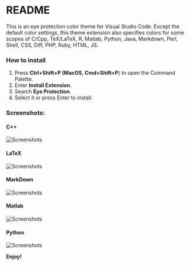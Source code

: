 # README
This is an eye protection color theme for Visual Studio Code. Except the default color settings, this theme extension also specifies colors for some scopes of C/Cpp, TeX/LaTeX, R, Matlab, Python, Java, Markdown, Perl, Shell, CSS, Diff, PHP, Ruby, HTML, JS.
### How to install

1. Press **Ctrl+Shift+P (MacOS, Cmd+Shift+P**) to open the Command Palette.
2. Enter **Install Extension**.
3. Search **Eye Protection**.
4. Select it or press Enter to install.

### Screenshots:

#### C++
![Screenshots](https://raw.githubusercontent.com/Jieli12/eye-protection/tree/master/ScreenShots/cplusplus.png)
#### LaTeX
![Screenshots](https://raw.githubusercontent.com/Jieli12/eye-protection/tree/master/ScreenShots/latex.png)
#### MarkDown
![Screenshots](https://raw.githubusercontent.com/Jieli12/eye-protection/tree/master/ScreenShots/markdown.png)
#### Matlab
![Screenshots](https://raw.githubusercontent.com/Jieli12/eye-protection/tree/master/ScreenShots/matlab.png)
#### Python
![Screenshots](https://raw.githubusercontent.com/Jieli12/eye-protection/tree/master/ScreenShots/python.png)


**Enjoy!**
